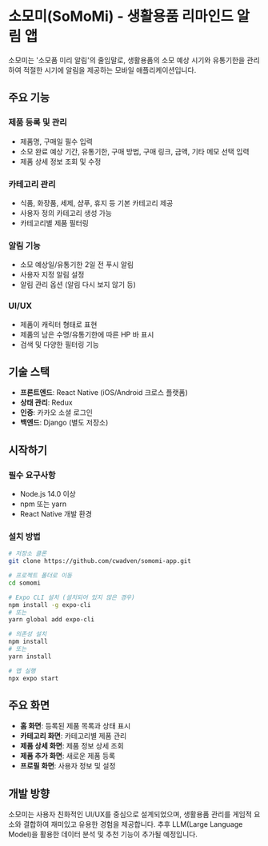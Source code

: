# 소모미(SoMoMi) - 생활용품 리마인드 알림 앱

소모미는 '소모품 미리 알림'의 줄임말로, 생활용품의 소모 예상 시기와 유통기한을 관리하여 적절한 시기에 알림을 제공하는 모바일 애플리케이션입니다.

## 주요 기능

### 제품 등록 및 관리
- 제품명, 구매일 필수 입력
- 소모 완료 예상 기간, 유통기한, 구매 방법, 구매 링크, 금액, 기타 메모 선택 입력
- 제품 상세 정보 조회 및 수정

### 카테고리 관리
- 식품, 화장품, 세제, 샴푸, 휴지 등 기본 카테고리 제공
- 사용자 정의 카테고리 생성 가능
- 카테고리별 제품 필터링

### 알림 기능
- 소모 예상일/유통기한 2일 전 푸시 알림
- 사용자 지정 알림 설정
- 알림 관리 옵션 (알림 다시 보지 않기 등)

### UI/UX
- 제품이 캐릭터 형태로 표현
- 제품의 남은 수명/유통기한에 따른 HP 바 표시
- 검색 및 다양한 필터링 기능

## 기술 스택

- **프론트엔드**: React Native (iOS/Android 크로스 플랫폼)
- **상태 관리**: Redux
- **인증**: 카카오 소셜 로그인
- **백엔드**: Django (별도 저장소)

## 시작하기

### 필수 요구사항
- Node.js 14.0 이상
- npm 또는 yarn
- React Native 개발 환경

### 설치 방법

```bash
# 저장소 클론
git clone https://github.com/cwadven/somomi-app.git

# 프로젝트 폴더로 이동
cd somomi

# Expo CLI 설치 (설치되어 있지 않은 경우)
npm install -g expo-cli
# 또는
yarn global add expo-cli

# 의존성 설치
npm install
# 또는
yarn install

# 앱 실행
npx expo start
```

## 주요 화면

- **홈 화면**: 등록된 제품 목록과 상태 표시
- **카테고리 화면**: 카테고리별 제품 관리
- **제품 상세 화면**: 제품 정보 상세 조회
- **제품 추가 화면**: 새로운 제품 등록
- **프로필 화면**: 사용자 정보 및 설정

## 개발 방향

소모미는 사용자 친화적인 UI/UX를 중심으로 설계되었으며, 생활용품 관리를 게임적 요소와 결합하여 재미있고 유용한 경험을 제공합니다. 추후 LLM(Large Language Model)을 활용한 데이터 분석 및 추천 기능이 추가될 예정입니다. 
